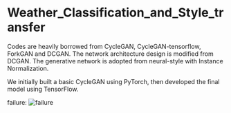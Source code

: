 # Weather_Classification_and_Style_transfer
Codes are heavily borrowed from CycleGAN, CycleGAN-tensorflow, ForkGAN and DCGAN. The network architecture design is modified from DCGAN. The generative network is adopted from neural-style with Instance Normalization.

We initially built a basic CycleGAN using PyTorch, then developed the final model using TensorFlow.

failure:
![failure](https://github.com/17yw140/Weather_Classification_and_Style_transfer/assets/114831042/330499be-0e5b-422c-a877-be122065e12a)

